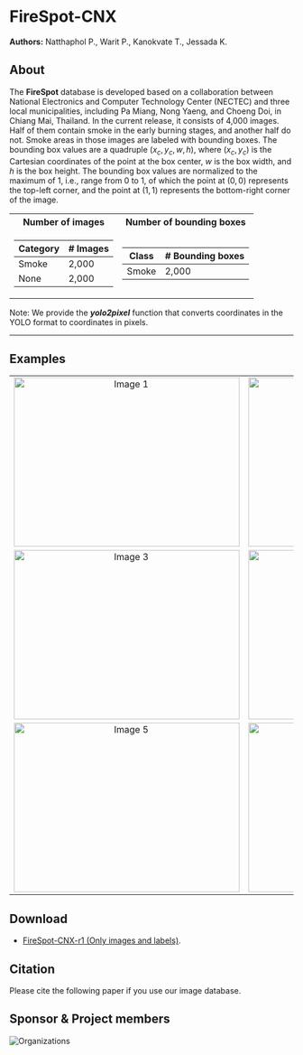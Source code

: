 # FireSpot-CNX

**Authors:** 
Natthaphol P., Warit P., Kanokvate T., Jessada K.

## About

The <b>FireSpot</b> database is developed based on a collaboration between National Electronics and Computer Technology Center (NECTEC) and three local municipalities, including Pa Miang, Nong Yaeng, and Choeng Doi, in Chiang Mai, Thailand. In the current release, it consists of 4,000 images. Half of them contain smoke in the early burning stages, and another half do not. Smoke areas in those images are labeled with bounding boxes. The bounding box values are a quadruple $(x_c,y_c,w,h)$, where $(x_c,y_c)$ is the Cartesian coordinates of the point at the box center, $w$ is the box width, and $h$ is the box height. The bounding box values are normalized to the maximum of $1$, i.e., range from $0$ to $1$, of which the point at $(0,0)$ represents the top-left corner, and the point at $(1,1)$ represents the bottom-right corner of the image.

<div align="center">
<table>
  <tr>
    <th>Number of images</th>
    <th>Number of bounding boxes</th>
  </tr>
 
  <tr><td>

  | Category | # Images |
  | ------------- | ------------- |
  | Smoke  | 2,000 |
  | None  | 2,000  |

  </td><td>

  | Class | # Bounding boxes |
  | ------------- | ------------- |
  | Smoke  | 2,000 |

  </td></tr> 
</table>
</div>

Note: We provide the <i><b>yolo2pixel</b></i> function that converts coordinates in the YOLO format to coordinates in pixels.

***

## Examples

<table>
  <tr>
    <td align="center">
      <img alt="Image 1" src="https://drive.google.com/uc?id=17srKpo5JyoK309sY0jBpvRHX2LyvT0l2" width="400" height="300">
    </td>
    <td align="center">
      <img alt="Image 2" src="https://drive.google.com/uc?id=17qnoDD_ucQTkckG5e_PPDU4eMRU-Zpw6" width="400" height="300">
    </td>
  </tr>
  <tr>
    <td align="center">
      <img alt="Image 3" src="https://drive.google.com/uc?id=17a4Bs3XyltTpIbNJW_bJGLG5uK9f-9GK" width="400" height="300">
    </td>
    <td align="center">
      <img alt="Image 4" src="https://drive.google.com/uc?id=17yixYzhhBtcHg8GnxhKJ7TLSuZFTK5A-" width="400" height="300">
    </td>
  </tr>
  <tr>
    <td align="center">
      <img alt="Image 5" src="https://drive.google.com/uc?id=17ahTS0WI2aRvmEvusUI2aJNCXVKHAeUV" width="400" height="300">
    </td>
    <td align="center">
      <img alt="Image 6" src="https://drive.google.com/uc?id=17srKpo5JyoK309sY0jBpvRHX2LyvT0l2" width="400" height="300">
    </td>
  </tr>
</table>




## Download

* [FireSpot-CNX-r1 (Only images and labels)](https://www.dropbox.com/scl/fo/jpheymj5odn3xkrkt29r2/h?rlkey=ely1wck6qoqok9x6nf9on568m&dl=0).

## Citation

Please cite the following paper if you use our image database.

## Sponsor & Project members

![Organizations](https://drive.google.com/uc?id=1RFr4t7D0pVGwEVmGBtTSod5SG_fuegMU)
